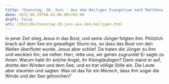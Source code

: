 ```yaml
---
title: 'Dienstag, 28. Juni : Aus dem Heiligen Evangelium nach Matthäus - Mt 8,23-27.'
date: 2022-06-28T08:43:00.001+02:00
draft: false
url: /2022/06/dienstag-28-juni-aus-dem-heiligen.html
---
```


In jener Zeit stieg Jesus in das Boot, und seine Jünger folgten ihm. Plötzlich brach auf dem See ein gewaltiger Sturm los, so dass das Boot von den Wellen überflutet wurde. Jesus aber schlief. Da traten die Jünger zu ihm und weckten ihn; sie riefen: Herr, rette uns, wir gehen zugrunde! Er sagte zu ihnen: Warum habt ihr solche Angst, ihr Kleingläubigen? Dann stand er auf, drohte den Winden und dem See, und es trat völlige Stille ein. Die Leute aber staunten und sagten: Was ist das für ein Mensch, dass ihm sogar die Winde und der See gehorchen?